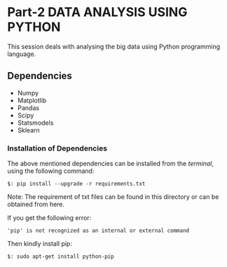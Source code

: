# Part-2 DATA ANALYSIS USING PYTHON
This session deals with analysing the big data using Python programming language.

## Dependencies
* Numpy
* Matplotlib
* Pandas
* Scipy
* Statsmodels
* Sklearn

### Installation of Dependencies
The above mentioned dependencies can be installed from the *terminal*, using the following command:
```
$: pip install --upgrade -r requirements.txt
```
Note: The requirement of txt files can be found in this directory or can be obtained from here.

If you get the following error:
```
'pip' is not recognized as an internal or external command
```
Then kindly install pip:
```
$: sudo apt-get install python-pip
```
